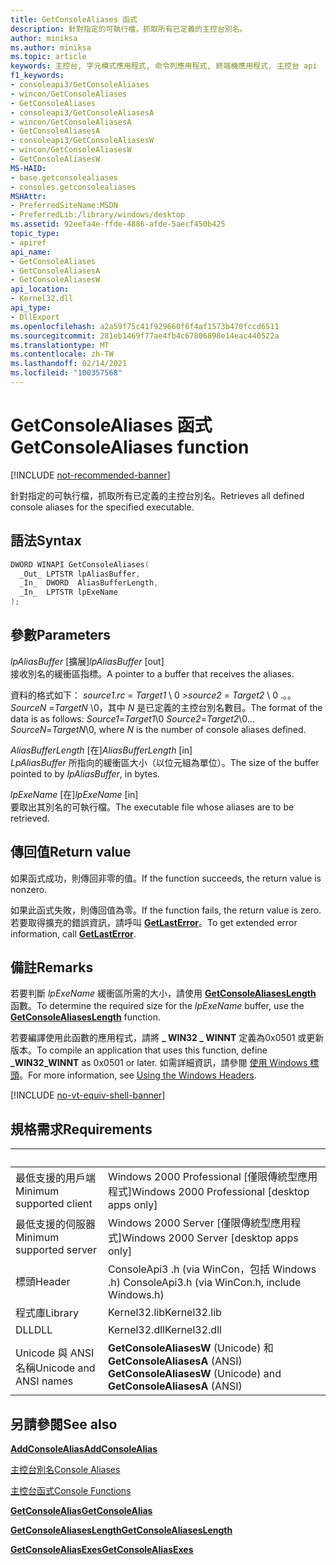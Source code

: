 ```yaml
---
title: GetConsoleAliases 函式
description: 針對指定的可執行檔，抓取所有已定義的主控台別名。
author: miniksa
ms.author: miniksa
ms.topic: article
keywords: 主控台, 字元模式應用程式, 命令列應用程式, 終端機應用程式, 主控台 api
f1_keywords:
- consoleapi3/GetConsoleAliases
- wincon/GetConsoleAliases
- GetConsoleAliases
- consoleapi3/GetConsoleAliasesA
- wincon/GetConsoleAliasesA
- GetConsoleAliasesA
- consoleapi3/GetConsoleAliasesW
- wincon/GetConsoleAliasesW
- GetConsoleAliasesW
MS-HAID:
- base.getconsolealiases
- consoles.getconsolealiases
MSHAttr:
- PreferredSiteName:MSDN
- PreferredLib:/library/windows/desktop
ms.assetid: 92eefa4e-ffde-4886-afde-5aecf450b425
topic_type:
- apiref
api_name:
- GetConsoleAliases
- GetConsoleAliasesA
- GetConsoleAliasesW
api_location:
- Kernel32.dll
api_type:
- DllExport
ms.openlocfilehash: a2a59f75c41f929660f6f4af1573b470fccd6511
ms.sourcegitcommit: 281eb1469f77ae4fb4c67806898e14eac440522a
ms.translationtype: MT
ms.contentlocale: zh-TW
ms.lasthandoff: 02/14/2021
ms.locfileid: "100357568"
---
```

# <a name="getconsolealiases-function"></a><span data-ttu-id="401b4-104">GetConsoleAliases 函式</span><span class="sxs-lookup"><span data-stu-id="401b4-104">GetConsoleAliases function</span></span>

[!INCLUDE [not-recommended-banner](./includes/not-recommended-banner.md)]

<span data-ttu-id="401b4-105">針對指定的可執行檔，抓取所有已定義的主控台別名。</span><span class="sxs-lookup"><span data-stu-id="401b4-105">Retrieves all defined console aliases for the specified executable.</span></span>

## <a name="syntax"></a><span data-ttu-id="401b4-106">語法</span><span class="sxs-lookup"><span data-stu-id="401b4-106">Syntax</span></span>

```C
DWORD WINAPI GetConsoleAliases(
  _Out_ LPTSTR lpAliasBuffer,
  _In_  DWORD  AliasBufferLength,
  _In_  LPTSTR lpExeName
);
```

## <a name="parameters"></a><span data-ttu-id="401b4-107">參數</span><span class="sxs-lookup"><span data-stu-id="401b4-107">Parameters</span></span>

<span data-ttu-id="401b4-108">*lpAliasBuffer* \[擴展\]</span><span class="sxs-lookup"><span data-stu-id="401b4-108">*lpAliasBuffer* \[out\]</span></span>  
<span data-ttu-id="401b4-109">接收別名的緩衝區指標。</span><span class="sxs-lookup"><span data-stu-id="401b4-109">A pointer to a buffer that receives the aliases.</span></span>

<span data-ttu-id="401b4-110">資料的格式如下： *source1.rc* = *Target1* \\ 0 *>source2* = *Target2* \\ 0 .。。*SourceN* =*TargetN* \\0，其中 *N* 是已定義的主控台別名數目。</span><span class="sxs-lookup"><span data-stu-id="401b4-110">The format of the data is as follows: *Source1*=*Target1*\\0 *Source2*=*Target2*\\0... *SourceN*=*TargetN*\\0, where *N* is the number of console aliases defined.</span></span>

<span data-ttu-id="401b4-111">*AliasBufferLength* \[在\]</span><span class="sxs-lookup"><span data-stu-id="401b4-111">*AliasBufferLength* \[in\]</span></span>  
<span data-ttu-id="401b4-112">*LpAliasBuffer* 所指向的緩衝區大小（以位元組為單位）。</span><span class="sxs-lookup"><span data-stu-id="401b4-112">The size of the buffer pointed to by *lpAliasBuffer*, in bytes.</span></span>

<span data-ttu-id="401b4-113">*lpExeName* \[在\]</span><span class="sxs-lookup"><span data-stu-id="401b4-113">*lpExeName* \[in\]</span></span>  
<span data-ttu-id="401b4-114">要取出其別名的可執行檔。</span><span class="sxs-lookup"><span data-stu-id="401b4-114">The executable file whose aliases are to be retrieved.</span></span>

## <a name="return-value"></a><span data-ttu-id="401b4-115">傳回值</span><span class="sxs-lookup"><span data-stu-id="401b4-115">Return value</span></span>

<span data-ttu-id="401b4-116">如果函式成功，則傳回非零的值。</span><span class="sxs-lookup"><span data-stu-id="401b4-116">If the function succeeds, the return value is nonzero.</span></span>

<span data-ttu-id="401b4-117">如果此函式失敗，則傳回值為零。</span><span class="sxs-lookup"><span data-stu-id="401b4-117">If the function fails, the return value is zero.</span></span> <span data-ttu-id="401b4-118">若要取得擴充的錯誤資訊，請呼叫 [**GetLastError**](/windows/win32/api/errhandlingapi/nf-errhandlingapi-getlasterror)。</span><span class="sxs-lookup"><span data-stu-id="401b4-118">To get extended error information, call [**GetLastError**](/windows/win32/api/errhandlingapi/nf-errhandlingapi-getlasterror).</span></span>

## <a name="remarks"></a><span data-ttu-id="401b4-119">備註</span><span class="sxs-lookup"><span data-stu-id="401b4-119">Remarks</span></span>

<span data-ttu-id="401b4-120">若要判斷 *lpExeName* 緩衝區所需的大小，請使用 [**GetConsoleAliasesLength**](getconsolealiaseslength.md) 函數。</span><span class="sxs-lookup"><span data-stu-id="401b4-120">To determine the required size for the *lpExeName* buffer, use the [**GetConsoleAliasesLength**](getconsolealiaseslength.md) function.</span></span>

<span data-ttu-id="401b4-121">若要編譯使用此函數的應用程式，請將 **\_ WIN32 \_ WINNT** 定義為0x0501 或更新版本。</span><span class="sxs-lookup"><span data-stu-id="401b4-121">To compile an application that uses this function, define **\_WIN32\_WINNT** as 0x0501 or later.</span></span> <span data-ttu-id="401b4-122">如需詳細資訊，請參閱 [使用 Windows 標頭](/windows/win32/winprog/using-the-windows-headers)。</span><span class="sxs-lookup"><span data-stu-id="401b4-122">For more information, see [Using the Windows Headers](/windows/win32/winprog/using-the-windows-headers).</span></span>

[!INCLUDE [no-vt-equiv-shell-banner](./includes/no-vt-equiv-shell-banner.md)]

## <a name="requirements"></a><span data-ttu-id="401b4-123">規格需求</span><span class="sxs-lookup"><span data-stu-id="401b4-123">Requirements</span></span>

| &nbsp; | &nbsp; |
|-|-|
| <span data-ttu-id="401b4-124">最低支援的用戶端</span><span class="sxs-lookup"><span data-stu-id="401b4-124">Minimum supported client</span></span> | <span data-ttu-id="401b4-125">Windows 2000 Professional \[僅限傳統型應用程式\]</span><span class="sxs-lookup"><span data-stu-id="401b4-125">Windows 2000 Professional \[desktop apps only\]</span></span> |
| <span data-ttu-id="401b4-126">最低支援的伺服器</span><span class="sxs-lookup"><span data-stu-id="401b4-126">Minimum supported server</span></span> | <span data-ttu-id="401b4-127">Windows 2000 Server \[僅限傳統型應用程式\]</span><span class="sxs-lookup"><span data-stu-id="401b4-127">Windows 2000 Server \[desktop apps only\]</span></span> |
| <span data-ttu-id="401b4-128">標頭</span><span class="sxs-lookup"><span data-stu-id="401b4-128">Header</span></span> | <span data-ttu-id="401b4-129">ConsoleApi3 .h (via WinCon，包括 Windows .h) </span><span class="sxs-lookup"><span data-stu-id="401b4-129">ConsoleApi3.h (via WinCon.h, include Windows.h)</span></span> |
| <span data-ttu-id="401b4-130">程式庫</span><span class="sxs-lookup"><span data-stu-id="401b4-130">Library</span></span> | <span data-ttu-id="401b4-131">Kernel32.lib</span><span class="sxs-lookup"><span data-stu-id="401b4-131">Kernel32.lib</span></span> |
| <span data-ttu-id="401b4-132">DLL</span><span class="sxs-lookup"><span data-stu-id="401b4-132">DLL</span></span> | <span data-ttu-id="401b4-133">Kernel32.dll</span><span class="sxs-lookup"><span data-stu-id="401b4-133">Kernel32.dll</span></span> |
| <span data-ttu-id="401b4-134">Unicode 與 ANSI 名稱</span><span class="sxs-lookup"><span data-stu-id="401b4-134">Unicode and ANSI names</span></span> | <span data-ttu-id="401b4-135">**GetConsoleAliasesW** (Unicode) 和 **GetConsoleAliasesA** (ANSI) </span><span class="sxs-lookup"><span data-stu-id="401b4-135">**GetConsoleAliasesW** (Unicode) and **GetConsoleAliasesA** (ANSI)</span></span> |

## <a name="see-also"></a><span data-ttu-id="401b4-136">另請參閱</span><span class="sxs-lookup"><span data-stu-id="401b4-136">See also</span></span>

[<span data-ttu-id="401b4-137">**AddConsoleAlias**</span><span class="sxs-lookup"><span data-stu-id="401b4-137">**AddConsoleAlias**</span></span>](addconsolealias.md)

[<span data-ttu-id="401b4-138">主控台別名</span><span class="sxs-lookup"><span data-stu-id="401b4-138">Console Aliases</span></span>](console-aliases.md)

[<span data-ttu-id="401b4-139">主控台函式</span><span class="sxs-lookup"><span data-stu-id="401b4-139">Console Functions</span></span>](console-functions.md)

[<span data-ttu-id="401b4-140">**GetConsoleAlias**</span><span class="sxs-lookup"><span data-stu-id="401b4-140">**GetConsoleAlias**</span></span>](getconsolealias.md)

[<span data-ttu-id="401b4-141">**GetConsoleAliasesLength**</span><span class="sxs-lookup"><span data-stu-id="401b4-141">**GetConsoleAliasesLength**</span></span>](getconsolealiaseslength.md)

[<span data-ttu-id="401b4-142">**GetConsoleAliasExes**</span><span class="sxs-lookup"><span data-stu-id="401b4-142">**GetConsoleAliasExes**</span></span>](getconsolealiasexes.md)